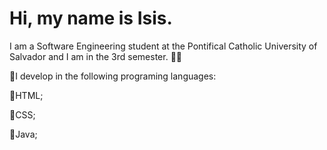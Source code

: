 <h1>    Hi, my name is Isis. </h1>
  
  <p> I am a Software Engineering student at the Pontifical Catholic University of Salvador and I am in the 3rd semester. 👩‍💻 </p>
  
 🔸I develop in the following programing languages:
 
 🔹HTML;
 
 🔹CSS;
 
 🔹Java;


